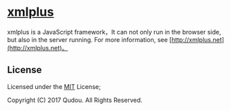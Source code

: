 # [xmlplus](http://xmlplus.cn)

xmlplus is a JavaScript framework，It can not only run in the browser side, but also in the server running. For more information, see [http://xmlplus.net](http://xmlplus.net)。

## License

Licensed under the [MIT](http://opensource.org/licenses/MIT) License;

Copyright (C) 2017 Qudou. All Rights Reserved.